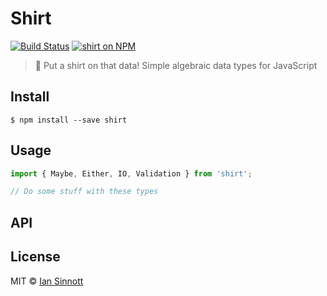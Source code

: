 # Shirt

[![Build Status](https://img.shields.io/circleci/project/iansinnott/shirt.svg)](https://circleci.com/gh/iansinnott/shirt)
[![shirt on NPM](https://img.shields.io/npm/v/shirt.svg)](https://www.npmjs.com/package/shirt)

> 👕 Put a shirt on that data! Simple algebraic data types for JavaScript


## Install

```
$ npm install --save shirt
```


## Usage

```js
import { Maybe, Either, IO, Validation } from 'shirt';

// Do some stuff with these types
```


## API

## License

MIT © [Ian Sinnott](https://www.iansinnott.com)
